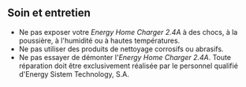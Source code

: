 ## Soin et entretien

- Ne pas exposer votre *Energy Home Charger 2.4A* à des chocs, à la poussière, à l'humidité ou à hautes températures.
- Ne pas utiliser des produits de nettoyage corrosifs ou abrasifs.
- Ne pas essayer de démonter l'*Energy Home Charger 2.4A*. Toute réparation doit être exclusivement réalisée par le personnel qualifié d'Energy Sistem Technology, S.A.
